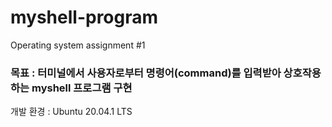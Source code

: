 # myshell-program
Operating system assignment #1

<h3> 목표 : 터미널에서 사용자로부터 명령어(command)를 입력받아 상호작용하는 myshell 프로그램 구현 </h3>

개발 환경 : Ubuntu 20.04.1 LTS
